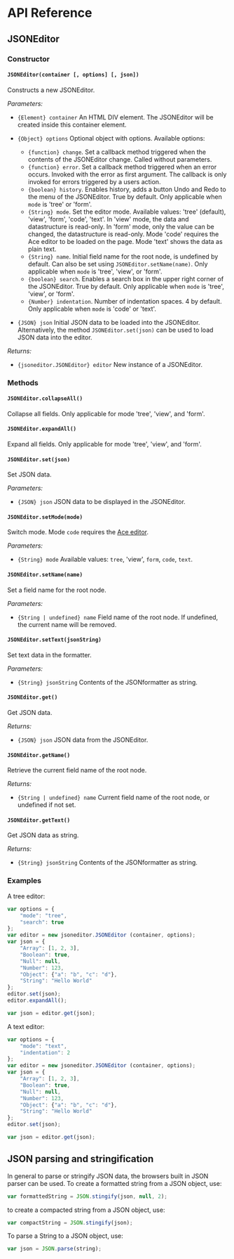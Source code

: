 # API Reference

## JSONEditor

### Constructor

#### `JSONEditor(container [, options] [, json])`

Constructs a new JSONEditor.

*Parameters:*

- `{Element} container`
  An HTML DIV element. The JSONEditor will be created inside this container
  element.
- `{Object} options`
  Optional object with options. Available options:

  - `{function} change`.
    Set a callback method triggered when the contents of the JSONEditor change.
    Called without parameters.
  - `{function} error`.
    Set a callback method triggered when an error occurs.
    Invoked with the error as first argument. The callback is only invoked
    for errors triggered by a users action.
  - `{boolean} history`.
    Enables history, adds a button Undo and Redo to the menu of the JSONEditor.
    True by default. Only applicable when `mode` is 'tree' or 'form'.
  - `{String} mode`.
    Set the editor mode. Available values: 'tree' (default), 'view', 'form',
    'code', 'text'. In 'view' mode, the data and datastructure is read-only.
    In 'form' mode, only the value can be changed, the datastructure is read-only.
    Mode 'code' requires the Ace editor to be loaded on the page.
    Mode 'text' shows the data as plain text.
  - `{String} name`.
    Initial field name for the root node, is undefined by default.
    Can also be set using `JSONEditor.setName(name)`.
    Only applicable when `mode` is 'tree', 'view', or 'form'.
  - `{boolean} search`.
    Enables a search box in the upper right corner of the JSONEditor.
    True by default.
    Only applicable when `mode` is 'tree', 'view', or 'form'.
  - `{Number} indentation`.
    Number of indentation spaces. 4 by default.
    Only applicable when `mode` is 'code' or 'text'.

- `{JSON} json`
  Initial JSON data to be loaded into the JSONEditor. Alternatively, the method `JSONEditor.set(json)` can be used to load JSON data into the editor.

*Returns:*

- `{jsoneditor.JSONEditor} editor`
  New instance of a JSONEditor.


### Methods

#### `JSONEditor.collapseAll()`

Collapse all fields. Only applicable for mode 'tree', 'view', and 'form'.

#### `JSONEditor.expandAll()`

Expand all fields. Only applicable for mode 'tree', 'view', and 'form'.

#### `JSONEditor.set(json)`

Set JSON data.

*Parameters:*

- `{JSON} json`
  JSON data to be displayed in the JSONEditor.

#### `JSONEditor.setMode(mode)`

Switch mode. Mode `code` requires the [Ace editor](http://ace.ajax.org/).

*Parameters:*

- `{String} mode`
  Available values: `tree`, 'view', `form`, `code`, `text`.

#### `JSONEditor.setName(name)`

Set a field name for the root node.

*Parameters:*

- `{String | undefined} name`
  Field name of the root node. If undefined, the current name will be removed.

#### `JSONEditor.setText(jsonString)`

Set text data in the formatter.

*Parameters:*
- `{String} jsonString` Contents of the JSONformatter as string.

#### `JSONEditor.get()`

Get JSON data.

*Returns:*
- `{JSON} json` JSON data from the JSONEditor.

#### `JSONEditor.getName()`

Retrieve the current field name of the root node.

*Returns:*

- `{String | undefined} name`
  Current field name of the root node, or undefined if not set.

#### `JSONEditor.getText()`

Get JSON data as string.

*Returns:*
- `{String} jsonString` Contents of the JSONformatter as string.


### Examples

A tree editor:

```js
var options = {
    "mode": "tree",
    "search": true
};
var editor = new jsoneditor.JSONEditor (container, options);
var json = {
    "Array": [1, 2, 3],
    "Boolean": true,
    "Null": null,
    "Number": 123,
    "Object": {"a": "b", "c": "d"},
    "String": "Hello World"
};
editor.set(json);
editor.expandAll();

var json = editor.get(json);
```

A text editor:

```js
var options = {
    "mode": "text",
    "indentation": 2
};
var editor = new jsoneditor.JSONEditor (container, options);
var json = {
    "Array": [1, 2, 3],
    "Boolean": true,
    "Null": null,
    "Number": 123,
    "Object": {"a": "b", "c": "d"},
    "String": "Hello World"
};
editor.set(json);

var json = editor.get(json);
```

## JSON parsing and stringification

In general to parse or stringify JSON data, the browsers built in JSON parser can be used.
To create a formatted string from a JSON object, use:

```js
var formattedString = JSON.stingify(json, null, 2);
```

to create a compacted string from a JSON object, use:

```js
var compactString = JSON.stingify(json);
```

To parse a String to a JSON object, use:

```js
var json = JSON.parse(string);
```
